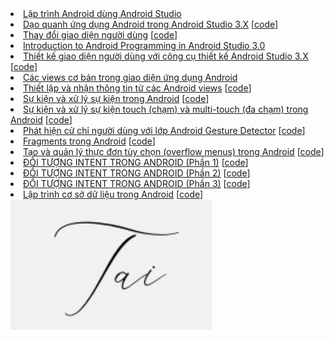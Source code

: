 
<li><a href="https://ngocminhtran.com/2018/06/28/lap-trinh-android-dung-android-studio-3-x/">Lập trình Android dùng Android Studio</a></li>
<li><a href="https://ngocminhtran.com/2018/07/11/dao-quanh-ung-dung-android-trong-android-studio-3-x/">Dạo quanh ứng dụng Android trong Android Studio 3.X</a>    [<a href="https://github.com/thetai221/Activity">code</a>]</li>
<li><a href="https://ngocminhtran.com/2018/07/11/dao-quanh-ung-dung-android-trong-android-studio-3-x/">Thay đổi giao diện người dùng</a>    [<a href="https://github.com/thetai221/MyFirt">code</a>]</li>
<li><a href="https://dzone.com/articles/introduction-to-android-programming-using-the-andr">Introduction to Android Programming in Android Studio 3.0</a></li>
<li><a href="https://ngocminhtran.com/2018/08/12/thiet-ke-giao-dien-nguoi-dung-voi-cong-cu-thiet-ke-android-studio-3-x/">Thiết kế giao diện người dùng với công cụ thiết kế Android Studio 3.X</a>    [<a href="https://github.com/thetai221/MyApplication">code</a>]</li>
<li><a href="https://ngocminhtran.com/2018/09/24/cac-views-co-ban-va-trong-giao-dien-ung-dung-android/">Các views cơ bản trong giao diện ứng dụng Android</a></li>
<li><a href="https://ngocminhtran.com/2018/09/24/thiet-lap-va-nhan-thong-tin-tu-cac-views/">Thiết lập và nhận thông tin từ các Android views</a>    [<a href="https://github.com/thetai221/Thietlap">code</a>]</li>
<li><a href="https://ngocminhtran.com/2018/09/24/su-kien-va-xu-ly-su-kien/">Sự kiện và xử lý sự kiện trong Android</a>    [<a href="https://github.com/thetai221/BasicView">code</a>]</li>
<li><a href="https://ngocminhtran.com/2018/10/06/su-kien-va-xu-ly-su-kien-touch-cham-va-multi-touch-da-cham-trong-android/">Sự kiện và xử lý sự kiện touch (chạm) và multi-touch (đa chạm) trong Android</a>    [<a href="https://github.com/thetai221/MotionEvent">code</a>]</li>
<li><a href="https://ngocminhtran.com/2018/10/08/phat-hien-cu-chi-nguoi-dung-voi-lop-android-gesture-detector/">Phát hiện cử chỉ người dùng với lớp Android Gesture Detector</a>    [<a href="https://github.com/thetai221/CommonGestures">code</a>]</li>
<li><a href="https://ngocminhtran.com/2018/10/17/fragments-trong-android/">Fragments trong Android</a>    [<a href="https://github.com/thetai221/Fragment">code</a>]</li>
<li><a href="https://ngocminhtran.com/2018/10/27/tao-va-quan-ly-thuc-don-tuy-chon-overflow-menus-trong-android/">Tạo và quản lý thực đơn tùy chọn (overflow menus) trong Android</a>    [<a href="https://github.com/thetai221/MenuExample">code</a>]</li>
<li><a href="https://ngocminhtran.com/2018/11/05/doi-tuong-intent-trong-android-phan-1/">ĐỐI TƯỢNG INTENT TRONG ANDROID (Phần 1)</a>    [<a href="https://github.com/thetai221/ExplicitIntent">code</a>]</li>
<li><a href="https://ngocminhtran.com/2018/11/05/doi-tuong-intent-trong-android-phan-2/">ĐỐI TƯỢNG INTENT TRONG ANDROID (Phần 2)</a>    [<a href="https://github.com/thetai221/ImplicitIntent">code</a>]</li>
<li><a href="https://ngocminhtran.com/2018/11/05/doi-tuong-intent-trong-android-phan-3/">ĐỐI TƯỢNG INTENT TRONG ANDROID (Phần 3)</a>    [<a href="https://github.com/thetai221/SendBroadcast">code</a>]</li>
<li><a href="https://ngocminhtran.com/2018/11/14/lap-trinh-co-so-du-lieu-trong-android-phan-1/">Lập trình cơ sở dữ liệu trong Android</a>   [<a href="https://github.com/thetai221/SQLiteDemoApplication">code</a>]</li>




<img src="https://github.com/thetai221/Bai-Tap-Android/blob/master/kk.png?raw=true">
